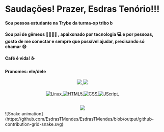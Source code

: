 # Saudações! Prazer, Esdras Tenório!!!
#### Sou pessoa estudante na Trybe da turma-xp tribo b
#### Sou pai de gêmeos 👨‍👩‍👧‍👦 , apaixonado por tecnologia 💻 e por pessoas, gosto de me conectar e sempre que possível ajudar, precisando só chamar 😄 
#### Café é vida! ☕ 
#### Pronomes: ele/dele
<div align='center'>
  <a href= 'https://github.com/EsdrasTMendes'>
<img height= '180em' src= 'https://github-readme-stats.vercel.app/api?username=EsdrasTMendes&show_icons=true&theme=gruvbox'>
<img height="180em" src="https://github-readme-stats.vercel.app/api/top-langs/?username=EsdrasTMendes&layout=compact&langs_count=7&theme=gruvbox">
</div>

<div align='center' style="display: inline_block"><br>
  <img align='center' alt="Linux" src= "https://img.shields.io/badge/Linux-E34F26?style=for-the-badge&logo=linux&logoColor=black" >
  <img align='center' alt="HTML5" src= "https://img.shields.io/badge/HTML5-E34F26?style=for-the-badge&logo=html5&logoColor=white" >
  <img align='center' alt="CSS" src= "https://img.shields.io/badge/CSS3-1572B6?style=for-the-badge&logo=css3&logoColor=white" >
  <img align='center' alt="JScript" src= "https://img.shields.io/badge/JavaScript-323330?style=for-the-badge&logo=javascript&logoColor=F7DF1E" >
  <img align='center' alt="" src= "" >
</div>
  
  ##
  
  <div style='display:inline_block' align='center'>
<a href ='https://www.linkedin.com/in/esdrasten%C3%B3rio/' target='_blank'><img src='https://img.shields.io/badge/LinkedIn-0077B5?style=for-the-badge&logo=linkedin&logoColor=white' target='_blank'></a>
  </div>
  
  <div>
 ![Snake animation](https://github.com/EsdrasTMendes/EsdrasTMendes/blob/output/github-contribution-grid-snake.svg)
  </div>
